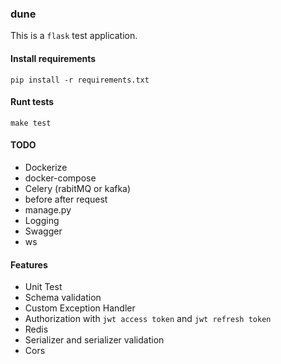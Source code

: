 ### dune
This is a `flask` test application.

#### Install requirements
```
pip install -r requirements.txt
```

#### Runt tests
```
make test
```

#### TODO
- Dockerize
- docker-compose
- Celery (rabitMQ or kafka)
- before after request
- manage.py
- Logging
- Swagger
- ws


#### Features
- Unit Test
- Schema validation
- Custom Exception Handler
- Authorization with `jwt access token` and `jwt refresh token`
- Redis
- Serializer and serializer validation
- Cors
